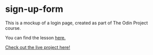 # sign-up-form
This is a mockup of a login page, created as part of The Odin Project course.

You can find the lesson <a href="https://www.theodinproject.com/lessons/node-path-intermediate-html-and-css-sign-up-form">here.

Check out the live project <a href="https://vale1708.github.io/sign-up-form/">here!
